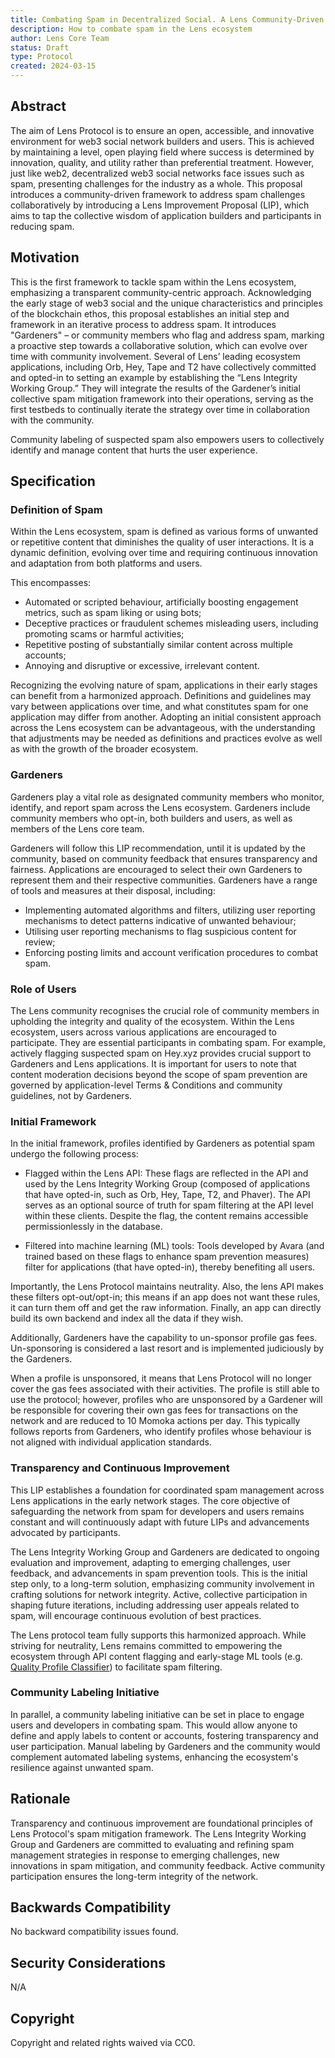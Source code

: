 ```yaml
---
title: Combating Spam in Decentralized Social. A Lens Community-Driven Framework
description: How to combate spam in the Lens ecosystem
author: Lens Core Team
status: Draft
type: Protocol
created: 2024-03-15
---
```


## Abstract

The aim of Lens Protocol is to ensure an open, accessible, and innovative environment for web3 social network builders and users. This is achieved by maintaining a level, open playing field where success is determined by innovation, quality, and utility rather than preferential treatment. However, just like web2, decentralized web3 social networks face issues such as spam, presenting challenges for the industry as a whole. This proposal introduces a community-driven framework to address spam challenges collaboratively by introducing a Lens Improvement Proposal (LIP), which aims to tap the collective wisdom of application builders and participants in reducing spam.

## Motivation

This is the first framework to tackle spam within the Lens ecosystem, emphasizing a transparent community-centric approach. Acknowledging the early stage of web3 social and the unique characteristics and principles of the blockchain ethos, this proposal establishes an initial step and framework in an iterative process to address spam. It introduces "Gardeners" – or community members who flag and address spam, marking a proactive step towards a collaborative solution, which can evolve over time with community involvement.
Several of Lens’ leading ecosystem applications, including Orb, Hey, Tape and T2 have collectively committed and opted-in to setting an example by establishing the “Lens Integrity Working Group.” They will integrate the results of the Gardener’s initial collective spam mitigation framework into their operations, serving as the first testbeds to continually iterate the strategy over time in collaboration with the community.

Community labeling of suspected spam also empowers users to collectively identify and manage content that hurts the user experience.

## Specification

### Definition of Spam

Within the Lens ecosystem, spam is defined as various forms of unwanted or repetitive content that diminishes the quality of user interactions. It is a dynamic definition, evolving over time and requiring continuous innovation and adaptation from both platforms and users.

This encompasses:

- Automated or scripted behaviour, artificially boosting engagement metrics, such as spam liking or using bots;
- Deceptive practices or fraudulent schemes misleading users, including promoting scams or harmful activities;
- Repetitive posting of substantially similar content across multiple accounts;
- Annoying and disruptive or excessive, irrelevant content.

Recognizing the evolving nature of spam, applications in their early stages can benefit from a harmonized approach. Definitions and guidelines may vary between applications over time, and what constitutes spam for one application may differ from another. Adopting an initial consistent approach across the Lens ecosystem can be advantageous, with the understanding that adjustments may be needed as definitions and practices evolve as well as with the growth of the broader ecosystem.

### Gardeners

Gardeners play a vital role as designated community members who monitor, identify, and report spam across the Lens ecosystem. Gardeners include community members who opt-in, both builders and users, as well as members of the Lens core team.

Gardeners will follow this LIP recommendation, until it is updated by the community, based on community feedback that ensures transparency and fairness. Applications are encouraged to select their own Gardeners to represent them and their respective communities. Gardeners have a range of tools and measures at their disposal, including:

- Implementing automated algorithms and filters, utilizing user reporting mechanisms to detect patterns indicative of unwanted behaviour;
- Utilising user reporting mechanisms to flag suspicious content for review;
- Enforcing posting limits and account verification procedures to combat spam.

### Role of Users

The Lens community recognises the crucial role of community members in upholding the integrity and quality of the ecosystem. Within the Lens ecosystem, users across various applications are encouraged to participate. They are essential participants in combating spam. For example, actively flagging suspected spam on Hey.xyz provides crucial support to Gardeners and Lens applications. It is important for users to note that content moderation decisions beyond the scope of spam prevention are governed by application-level Terms & Conditions and community guidelines, not by Gardeners.

### Initial Framework

In the initial framework, profiles identified by Gardeners as potential spam undergo the following process:

- Flagged within the Lens API: These flags are reflected in the API and used by the Lens Integrity Working Group (composed of applications that have opted-in, such as Orb, Hey, Tape, T2, and Phaver). The API serves as an optional source of truth for spam filtering at the API level within these clients. Despite the flag, the content remains accessible permissionlessly in the database.

- Filtered into machine learning (ML) tools: Tools developed by Avara (and trained based on these flags to enhance spam prevention measures) filter for applications (that have opted-in), thereby benefiting all users.

Importantly, the Lens Protocol maintains neutrality. Also, the lens API makes these filters opt-out/opt-in; this means if an app does not want these rules, it can turn them off and get the raw information. Finally, an app can directly build its own backend and index all the data if they wish.

Additionally, Gardeners have the capability to un-sponsor profile gas fees. Un-sponsoring is considered a last resort and is implemented judiciously by the Gardeners.

When a profile is unsponsored, it means that Lens Protocol will no longer cover the gas fees associated with their activities. The profile is still able to use the protocol; however, profiles who are unsponsored by a Gardener will be responsible for covering their own gas fees for transactions on the network and are reduced to 10 Momoka actions per day. This typically follows reports from Gardeners, who identify profiles whose behaviour is not aligned with individual application standards.

### Transparency and Continuous Improvement

This LIP establishes a foundation for coordinated spam management across Lens applications in the early network stages. The core objective of safeguarding the network from spam for developers and users remains constant and will continuously adapt with future LIPs and advancements advocated by participants.

The Lens Integrity Working Group and Gardeners are dedicated to ongoing evaluation and improvement, adapting to emerging challenges, user feedback, and advancements in spam prevention tools. This is the initial step only, to a long-term solution, emphasizing community involvement in crafting solutions for network integrity. Active, collective participation in shaping future iterations, including addressing user appeals related to spam, will encourage continuous evolution of best practices.

The Lens protocol team fully supports this harmonized approach. While striving for neutrality, Lens remains committed to empowering the ecosystem through API content flagging and early-stage ML tools (e.g. [Quality Profile Classifier](https://console.cloud.google.com/bigquery?project=lens-ds&ws=!1m5!1m4!4m3!1slens-public-data!2sv2_polygon!3smachine_learning_quality_profiles)) to facilitate spam filtering.

### Community Labeling Initiative

In parallel, a community labeling initiative can be set in place to engage users and developers in combating spam. This would allow anyone to define and apply labels to content or accounts, fostering transparency and user participation. Manual labeling by Gardeners and the community would complement automated labeling systems, enhancing the ecosystem's resilience against unwanted spam.

## Rationale

Transparency and continuous improvement are foundational principles of Lens Protocol's spam mitigation framework. The Lens Integrity Working Group and Gardeners are committed to evaluating and refining spam management strategies in response to emerging challenges, new innovations in spam mitigation, and community feedback. Active community participation ensures the long-term integrity of the network.

## Backwards Compatibility

No backward compatibility issues found.

## Security Considerations

N/A

## Copyright

Copyright and related rights waived via CC0.
